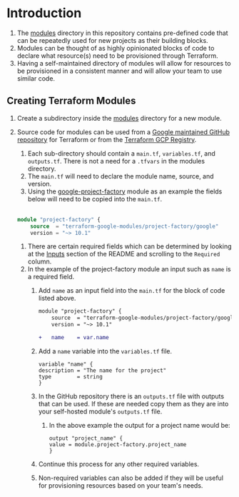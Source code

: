 # Introduction

1. The [modules](../modules) directory in this repository contains pre-defined code that can be repeatedly used for new projects as their building blocks.
1. Modules can be thought of as highly opinionated blocks of code to declare what resource(s) need to be provisioned through Terraform.
1. Having a self-maintained directory of modules will allow for resources to be provisioned in a consistent manner and will allow your team to use similar code.

## Creating Terraform Modules

1. Create a subdirectory inside the [modules](../modules) directory for a new module.
1. Source code for modules can be used from a [Google maintained GitHub repository](https://github.com/terraform-google-modules) for Terraform or from the [Terraform GCP Registry](https://registry.terraform.io/providers/hashicorp/google/latest/docs).
    1. Each sub-directory should contain a `main.tf`, `variables.tf`, and `outputs.tf`. There is not a need for a `.tfvars` in the modules directory.
    1. The `main.tf` will need to declare the module name, source, and version.
    1. Using the [google-project-factory](https://github.com/terraform-google-modules/terraform-google-project-factory) module as an example the fields below will need to be copied into the `main.tf`.

    <br>

    ```terraform
    module "project-factory" {
        source  = "terraform-google-modules/project-factory/google"
        version = "~> 10.1"
    ```
    1. There are certain required fields which can be determined by looking at the [Inputs](https://github.com/terraform-google-modules/terraform-google-project-factory#inputs) section of the README and scrolling to the `Required` column.
    1. In the example of the project-factory module an input such as `name` is a required field.
        1. Add `name` as an input field into the `main.tf` for the block of code listed above.

            ```diff
            module "project-factory" {
                source  = "terraform-google-modules/project-factory/google"
                version = "~> 10.1"

            +   name    = var.name
            ```
        1. Add a `name` variable into the `variables.tf` file.
            ```
            variable "name" {
            description = "The name for the project"
            type        = string
            }
            ```
        1. In the GitHub repository there is an `outputs.tf` file with outputs that can be used. If these are needed copy them as they are into your self-hosted module's `outputs.tf` file.
            1. In the above example the output for a project name would be:
                ```
                output "project_name" {
                value = module.project-factory.project_name
                }
                ```
        1. Continue this process for any other required variables.
        1. Non-required variables can also be added if they will be useful for provisioning resources based on your team's needs.